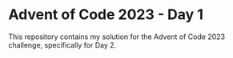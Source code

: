 # Advent of Code 2023 - Day 1

This repository contains my solution for the Advent of Code 2023 challenge, specifically for Day 2.